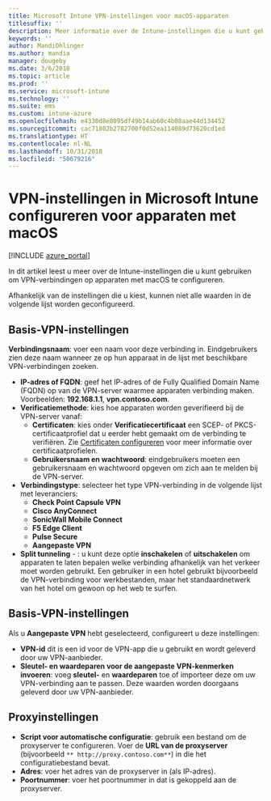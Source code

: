 ```yaml
---
title: Microsoft Intune VPN-instellingen voor macOS-apparaten
titlesuffix: ''
description: Meer informatie over de Intune-instellingen die u kunt gebruiken om VPN-verbindingen op macOS-apparaten te configureren.
keywords: ''
author: MandiOhlinger
ms.author: mandia
manager: dougeby
ms.date: 3/6/2018
ms.topic: article
ms.prod: ''
ms.service: microsoft-intune
ms.technology: ''
ms.suite: ems
ms.custom: intune-azure
ms.openlocfilehash: e4330d8e8095df49b14ab60c4b08aae44d134452
ms.sourcegitcommit: cac71802b2782700f0d52ea114089d73620cd1ed
ms.translationtype: HT
ms.contentlocale: nl-NL
ms.lasthandoff: 10/31/2018
ms.locfileid: "50679216"
---
```

# <a name="configure-vpn-settings-in-microsoft-intune-for-devices-running-macos"></a>VPN-instellingen in Microsoft Intune configureren voor apparaten met macOS

[!INCLUDE [azure_portal](./includes/azure_portal.md)]

In dit artikel leest u meer over de Intune-instellingen die u kunt gebruiken om VPN-verbindingen op apparaten met macOS te configureren.

Afhankelijk van de instellingen die u kiest, kunnen niet alle waarden in de volgende lijst worden geconfigureerd.

## <a name="base-vpn-settings"></a>Basis-VPN-instellingen

**Verbindingsnaam**: voer een naam voor deze verbinding in. Eindgebruikers zien deze naam wanneer ze op hun apparaat in de lijst met beschikbare VPN-verbindingen zoeken.
- **IP-adres of FQDN**: geef het IP-adres of de Fully Qualified Domain Name (FQDN) op van de VPN-server waarmee apparaten verbinding maken. Voorbeelden: **192.168.1.1**, **vpn.contoso.com**.
- **Verificatiemethode**: kies hoe apparaten worden geverifieerd bij de VPN-server vanaf:
    - **Certificaten**: kies onder **Verificatiecertificaat** een SCEP- of PKCS-certificaatprofiel dat u eerder hebt gemaakt om de verbinding te verifiëren. Zie [Certificaten configureren](certificates-configure.md) voor meer informatie over certificaatprofielen.
    - **Gebruikersnaam en wachtwoord**: eindgebruikers moeten een gebruikersnaam en wachtwoord opgeven om zich aan te melden bij de VPN-server.
- **Verbindingstype**: selecteer het type VPN-verbinding in de volgende lijst met leveranciers:
    - **Check Point Capsule VPN**
    - **Cisco AnyConnect**
    - **SonicWall Mobile Connect**
    - **F5 Edge Client**
    - **Pulse Secure**
    - **Aangepaste VPN**
- **Split tunneling** - : u kunt deze optie **inschakelen** of **uitschakelen** om apparaten te laten bepalen welke verbinding afhankelijk van het verkeer moet worden gebruikt. Een gebruiker in een hotel gebruikt bijvoorbeeld de VPN-verbinding voor werkbestanden, maar het standaardnetwerk van het hotel om gewoon op het web te surfen.

<!--- **Per-app VPN** - Select this option if you want to associate this VPN connection with an iOS or macOS app so that the connection will be opened when the app is run. You can associate the VPN profile with an app when you assign the software. For more information, see [How to assign and monitor apps](apps-deploy.md). --->

## <a name="custom-vpn-settings"></a>Basis-VPN-instellingen

Als u **Aangepaste VPN** hebt geselecteerd, configureert u deze instellingen:

- **VPN-id** dit is een id voor de VPN-app die u gebruikt en wordt geleverd door uw VPN-aanbieder.
- **Sleutel- en waardeparen voor de aangepaste VPN-kenmerken invoeren**: voeg **sleutel-** en **waardeparen** toe of importeer deze om uw VPN-verbinding aan te passen. Deze waarden worden doorgaans geleverd door uw VPN-aanbieder.


## <a name="proxy-settings"></a>Proxyinstellingen

- **Script voor automatische configuratie**: gebruik een bestand om de proxyserver te configureren. Voer de **URL van de proxyserver** (bijvoorbeeld `** http://proxy.contoso.com**`) in die het configuratiebestand bevat.
- **Adres**: voer het adres van de proxyserver in (als IP-adres).
- **Poortnummer**: voer het poortnummer in dat is gekoppeld aan de proxyserver.
